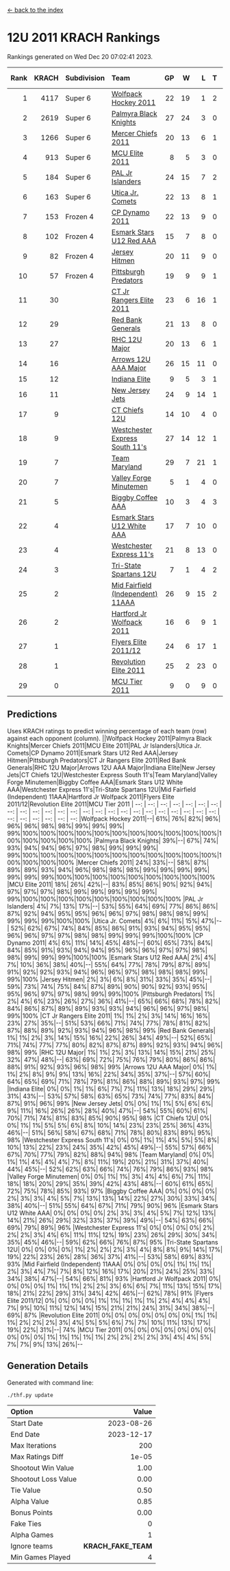 [<- back to the index](readme.md)
# 12U 2011 KRACH Rankings
Rankings generated on Wed Dec 20 07:02:41 2023.

Rank|KRACH|Subdivision|Team|GP|W|L|T|OTW|OTL|SoS|Exp Wins|Win Diff
---:|---:|:---|:---|---:|---:|---:|---:|---:|---:|---:|---:|---:
1|4117|Super 6|[Wolfpack Hockey 2011](https://gamesheetstats.com/seasons/3664/teams/140937/schedule)|22|19|1|2|0|0|530|20.8|-0.0
2|2619|Super 6|[Palmyra Black Knights](https://gamesheetstats.com/seasons/3664/teams/140949/schedule)|27|24|3|0|1|0|537|24.8|-0.0
3|1266|Super 6|[Mercer Chiefs 2011](https://gamesheetstats.com/seasons/3664/teams/140936/schedule)|20|13|6|1|0|1|1229|14.3|-0.0
4|913|Super 6|[MCU Elite 2011](https://gamesheetstats.com/seasons/3664/teams/140929/schedule)|8|5|3|0|3|0|1237|5.8|-0.0
5|184|Super 6|[PAL Jr Islanders](https://gamesheetstats.com/seasons/3664/teams/140943/schedule)|24|15|7|2|2|0|517|16.8|-0.0
6|163|Super 6|[Utica Jr. Comets](https://gamesheetstats.com/seasons/3664/teams/140945/schedule)|22|13|8|1|1|1|734|14.3|-0.0
7|153|Frozen 4|[CP Dynamo 2011](https://gamesheetstats.com/seasons/3664/teams/140944/schedule)|22|13|9|0|1|2|708|13.8|-0.0
8|102|Frozen 4|[Esmark Stars U12 Red AAA](https://gamesheetstats.com/seasons/3664/teams/140951/schedule)|15|7|8|0|2|0|1178|7.8|-0.0
9|82|Frozen 4|[Jersey Hitmen](https://gamesheetstats.com/seasons/3664/teams/140938/schedule)|20|11|9|0|2|1|555|11.8|-0.0
10|57|Frozen 4|[Pittsburgh Predators](https://gamesheetstats.com/seasons/3664/teams/140950/schedule)|19|9|9|1|0|1|944|10.3|-0.0
11|30||[CT Jr Rangers Elite 2011](https://gamesheetstats.com/seasons/3664/teams/140931/schedule)|23|6|16|1|0|1|957|7.3|-0.0
12|29||[Red Bank Generals](https://gamesheetstats.com/seasons/3664/teams/140940/schedule)|21|13|8|0|1|1|47|13.8|-0.0
13|27||[RHC 12U Major](https://gamesheetstats.com/seasons/3664/teams/140941/schedule)|20|13|6|1|0|1|40|14.4|0.0
14|16||[Arrows 12U AAA Major](https://gamesheetstats.com/seasons/3664/teams/140946/schedule)|26|15|11|0|1|1|42|15.9|0.0
15|12||[Indiana Elite](https://gamesheetstats.com/seasons/3664/teams/144353/schedule)|9|5|3|1|0|0|36|6.4|0.0
16|11||[New Jersey Jets](https://gamesheetstats.com/seasons/3664/teams/140939/schedule)|24|9|14|1|2|0|56|10.4|0.0
17|9||[CT Chiefs 12U](https://gamesheetstats.com/seasons/3664/teams/140934/schedule)|14|10|4|0|1|0|6|10.9|0.0
18|9||[Westchester Express South 11's](https://gamesheetstats.com/seasons/3664/teams/140947/schedule)|27|14|12|1|1|0|33|15.4|0.0
19|7||[Team Maryland](https://gamesheetstats.com/seasons/3664/teams/140954/schedule)|29|7|21|1|0|3|659|8.4|0.0
20|7||[Valley Forge Minutemen](https://gamesheetstats.com/seasons/3664/teams/187349/schedule)|5|1|4|0|0|0|466|1.9|0.0
21|5||[Biggby Coffee AAA](https://gamesheetstats.com/seasons/3664/teams/144351/schedule)|10|3|4|3|0|0|7|5.4|0.0
22|4||[Esmark Stars U12 White AAA](https://gamesheetstats.com/seasons/3664/teams/140952/schedule)|17|7|10|0|0|1|15|7.9|0.0
23|4||[Westchester Express 11's](https://gamesheetstats.com/seasons/3664/teams/140948/schedule)|21|8|13|0|0|2|54|8.9|0.0
24|3||[Tri-State Spartans 12U](https://gamesheetstats.com/seasons/3664/teams/144352/schedule)|7|1|4|2|0|0|6|2.9|0.0
25|2||[Mid Fairfield (Independent) 11AAA](https://gamesheetstats.com/seasons/3664/teams/140933/schedule)|26|9|15|2|0|1|12|10.9|0.0
26|2||[Hartford Jr Wolfpack 2011](https://gamesheetstats.com/seasons/3664/teams/140935/schedule)|16|6|9|1|1|0|7|7.4|0.0
27|1||[Flyers Elite 2011/12](https://gamesheetstats.com/seasons/3664/teams/140942/schedule)|24|6|17|1|0|2|8|7.4|0.0
28|1||[Revolution Elite 2011](https://gamesheetstats.com/seasons/3664/teams/140953/schedule)|25|2|23|0|0|0|10|2.9|0.0
29|0||[MCU Tier 2011](https://gamesheetstats.com/seasons/3664/teams/140932/schedule)|9|0|9|0|0|0|3|0.9|0.0

## Predictions
Uses KRACH ratings to predict winning percentage of each team (row) against each opponent (column).
||Wolfpack Hockey 2011|Palmyra Black Knights|Mercer Chiefs 2011|MCU Elite 2011|PAL Jr Islanders|Utica Jr. Comets|CP Dynamo 2011|Esmark Stars U12 Red AAA|Jersey Hitmen|Pittsburgh Predators|CT Jr Rangers Elite 2011|Red Bank Generals|RHC 12U Major|Arrows 12U AAA Major|Indiana Elite|New Jersey Jets|CT Chiefs 12U|Westchester Express South 11's|Team Maryland|Valley Forge Minutemen|Biggby Coffee AAA|Esmark Stars U12 White AAA|Westchester Express 11's|Tri-State Spartans 12U|Mid Fairfield (Independent) 11AAA|Hartford Jr Wolfpack 2011|Flyers Elite 2011/12|Revolution Elite 2011|MCU Tier 2011
| --: | --: | --: | --: | --: | --: | --: | --: | --: | --: | --: | --: | --: | --: | --: | --: | --: | --: | --: | --: | --: | --: | --: | --: | --: | --: | --: | --: | --: | --: 
|Wolfpack Hockey 2011|--| 61%| 76%| 82%| 96%| 96%| 96%| 98%| 98%| 99%| 99%| 99%| 99%|100%|100%|100%|100%|100%|100%|100%|100%|100%|100%|100%|100%|100%|100%|100%|100%
|Palmyra Black Knights| 39%|--| 67%| 74%| 93%| 94%| 94%| 96%| 97%| 98%| 99%| 99%| 99%| 99%|100%|100%|100%|100%|100%|100%|100%|100%|100%|100%|100%|100%|100%|100%|100%
|Mercer Chiefs 2011| 24%| 33%|--| 58%| 87%| 89%| 89%| 93%| 94%| 96%| 98%| 98%| 98%| 99%| 99%| 99%| 99%| 99%| 99%| 99%|100%|100%|100%|100%|100%|100%|100%|100%|100%
|MCU Elite 2011| 18%| 26%| 42%|--| 83%| 85%| 86%| 90%| 92%| 94%| 97%| 97%| 97%| 98%| 99%| 99%| 99%| 99%| 99%| 99%|100%|100%|100%|100%|100%|100%|100%|100%|100%
|PAL Jr Islanders|  4%|  7%| 13%| 17%|--| 53%| 55%| 64%| 69%| 77%| 86%| 86%| 87%| 92%| 94%| 95%| 95%| 96%| 96%| 97%| 98%| 98%| 98%| 99%| 99%| 99%| 99%|100%|100%
|Utica Jr. Comets|  4%|  6%| 11%| 15%| 47%|--| 52%| 62%| 67%| 74%| 84%| 85%| 86%| 91%| 93%| 94%| 95%| 95%| 96%| 96%| 97%| 97%| 98%| 98%| 99%| 99%| 99%|100%|100%
|CP Dynamo 2011|  4%|  6%| 11%| 14%| 45%| 48%|--| 60%| 65%| 73%| 84%| 84%| 85%| 91%| 93%| 94%| 94%| 95%| 96%| 96%| 97%| 97%| 98%| 98%| 99%| 99%| 99%|100%|100%
|Esmark Stars U12 Red AAA|  2%|  4%|  7%| 10%| 36%| 38%| 40%|--| 55%| 64%| 77%| 78%| 79%| 87%| 89%| 91%| 92%| 92%| 93%| 94%| 96%| 96%| 97%| 98%| 98%| 98%| 99%| 99%|100%
|Jersey Hitmen|  2%|  3%|  6%|  8%| 31%| 33%| 35%| 45%|--| 59%| 73%| 74%| 75%| 84%| 87%| 89%| 90%| 90%| 92%| 93%| 95%| 95%| 96%| 97%| 97%| 98%| 99%| 99%|100%
|Pittsburgh Predators|  1%|  2%|  4%|  6%| 23%| 26%| 27%| 36%| 41%|--| 65%| 66%| 68%| 78%| 82%| 84%| 86%| 87%| 89%| 89%| 93%| 93%| 94%| 96%| 96%| 97%| 98%| 99%|100%
|CT Jr Rangers Elite 2011|  1%|  1%|  2%|  3%| 14%| 16%| 16%| 23%| 27%| 35%|--| 51%| 53%| 66%| 71%| 74%| 77%| 78%| 81%| 82%| 87%| 88%| 89%| 92%| 93%| 94%| 96%| 98%| 99%
|Red Bank Generals|  1%|  1%|  2%|  3%| 14%| 15%| 16%| 22%| 26%| 34%| 49%|--| 52%| 65%| 71%| 74%| 77%| 77%| 80%| 82%| 87%| 87%| 89%| 92%| 93%| 94%| 96%| 98%| 99%
|RHC 12U Major|  1%|  1%|  2%|  3%| 13%| 14%| 15%| 21%| 25%| 32%| 47%| 48%|--| 63%| 69%| 72%| 75%| 76%| 79%| 80%| 86%| 86%| 88%| 91%| 92%| 93%| 96%| 98%| 99%
|Arrows 12U AAA Major|  0%|  1%|  1%|  2%|  8%|  9%|  9%| 13%| 16%| 22%| 34%| 35%| 37%|--| 57%| 60%| 64%| 65%| 69%| 71%| 78%| 79%| 81%| 86%| 88%| 89%| 93%| 97%| 99%
|Indiana Elite|  0%|  0%|  1%|  1%|  6%|  7%|  7%| 11%| 13%| 18%| 29%| 29%| 31%| 43%|--| 53%| 57%| 58%| 63%| 65%| 73%| 74%| 77%| 83%| 84%| 87%| 91%| 96%| 99%
|New Jersey Jets|  0%|  0%|  1%|  1%|  5%|  6%|  6%|  9%| 11%| 16%| 26%| 26%| 28%| 40%| 47%|--| 54%| 55%| 60%| 61%| 70%| 71%| 74%| 81%| 83%| 85%| 90%| 95%| 98%
|CT Chiefs 12U|  0%|  0%|  1%|  1%|  5%|  5%|  6%|  8%| 10%| 14%| 23%| 23%| 25%| 36%| 43%| 46%|--| 51%| 56%| 58%| 67%| 68%| 71%| 78%| 80%| 83%| 89%| 95%| 98%
|Westchester Express South 11's|  0%|  0%|  1%|  1%|  4%|  5%|  5%|  8%| 10%| 13%| 22%| 23%| 24%| 35%| 42%| 45%| 49%|--| 55%| 57%| 66%| 67%| 70%| 77%| 79%| 82%| 88%| 94%| 98%
|Team Maryland|  0%|  0%|  1%|  1%|  4%|  4%|  4%|  7%|  8%| 11%| 19%| 20%| 21%| 31%| 37%| 40%| 44%| 45%|--| 52%| 62%| 63%| 66%| 74%| 76%| 79%| 86%| 93%| 98%
|Valley Forge Minutemen|  0%|  0%|  1%|  1%|  3%|  4%|  4%|  6%|  7%| 11%| 18%| 18%| 20%| 29%| 35%| 39%| 42%| 43%| 48%|--| 60%| 61%| 65%| 72%| 75%| 78%| 85%| 93%| 97%
|Biggby Coffee AAA|  0%|  0%|  0%|  0%|  2%|  3%|  3%|  4%|  5%|  7%| 13%| 13%| 14%| 22%| 27%| 30%| 33%| 34%| 38%| 40%|--| 51%| 55%| 64%| 67%| 71%| 79%| 90%| 96%
|Esmark Stars U12 White AAA|  0%|  0%|  0%|  0%|  2%|  3%|  3%|  4%|  5%|  7%| 12%| 13%| 14%| 21%| 26%| 29%| 32%| 33%| 37%| 39%| 49%|--| 54%| 63%| 66%| 69%| 79%| 89%| 96%
|Westchester Express 11's|  0%|  0%|  0%|  0%|  2%|  2%|  2%|  3%|  4%|  6%| 11%| 11%| 12%| 19%| 23%| 26%| 29%| 30%| 34%| 35%| 45%| 46%|--| 59%| 62%| 66%| 76%| 87%| 95%
|Tri-State Spartans 12U|  0%|  0%|  0%|  0%|  1%|  2%|  2%|  2%|  3%|  4%|  8%|  8%|  9%| 14%| 17%| 19%| 22%| 23%| 26%| 28%| 36%| 37%| 41%|--| 53%| 58%| 69%| 83%| 93%
|Mid Fairfield (Independent) 11AAA|  0%|  0%|  0%|  0%|  1%|  1%|  1%|  2%|  3%|  4%|  7%|  7%|  8%| 12%| 16%| 17%| 20%| 21%| 24%| 25%| 33%| 34%| 38%| 47%|--| 54%| 66%| 81%| 93%
|Hartford Jr Wolfpack 2011|  0%|  0%|  0%|  0%|  1%|  1%|  1%|  2%|  2%|  3%|  6%|  6%|  7%| 11%| 13%| 15%| 17%| 18%| 21%| 22%| 29%| 31%| 34%| 42%| 46%|--| 62%| 78%| 91%
|Flyers Elite 2011/12|  0%|  0%|  0%|  0%|  1%|  1%|  1%|  1%|  1%|  2%|  4%|  4%|  4%|  7%|  9%| 10%| 11%| 12%| 14%| 15%| 21%| 21%| 24%| 31%| 34%| 38%|--| 69%| 87%
|Revolution Elite 2011|  0%|  0%|  0%|  0%|  0%|  0%|  0%|  1%|  1%|  1%|  2%|  2%|  2%|  3%|  4%|  5%|  5%|  6%|  7%|  7%| 10%| 11%| 13%| 17%| 19%| 22%| 31%|--| 74%
|MCU Tier 2011|  0%|  0%|  0%|  0%|  0%|  0%|  0%|  0%|  0%|  0%|  1%|  1%|  1%|  1%|  1%|  2%|  2%|  2%|  2%|  3%|  4%|  4%|  5%|  7%|  7%|  9%| 13%| 26%|--

## Generation Details

Generated with command line:
```
./thf.py update
```

| Option | Value |
| :----- | ----: |
| Start Date | 2023-08-26 |
| End Date | 2023-12-17 |
| Max Iterations | 200 |
| Max Ratings Diff | 1e-05 |
| Shootout Win Value | 1.00 |
| Shootout Loss Value | 0.00 |
| Tie Value | 0.50 |
| Alpha Value | 0.85 |
| Bonus Points | 0.00 |
| Fake Ties | 0 |
| Alpha Games | 1 |
| Ignore teams | __KRACH_FAKE_TEAM__ |
| Min Games Played | 4 |

